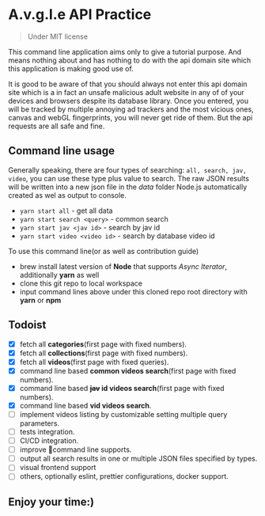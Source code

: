 # A.v.g.l.e API Practice

> Under MIT license

This command line application aims only to give a tutorial purpose. And means nothing about and has nothing to do with the api domain site which this application is making good use of.

It is good to be aware of that you should always not enter this api domain site which is a in fact an unsafe malicious adult website in any of of your devices and browsers despite its database library. Once you entered, you will be tracked by multiple annoying ad trackers and the most vicious ones, canvas and webGL fingerprints, you will never get ride of them. But the api requests are all safe and fine.

## Command line usage

Generally speaking, there are four types of searching: `all, search, jav, video`, you can use these type plus value to search. The raw JSON results will be written into a new json file in the _data_ folder Node.js automatically created as wel as output to console.

- `yarn start all` - get all data
- `yarn start search <query>` - common search
- `yarn start jav <jav id>` - search by jav id
- `yarn start video <video id>` - search by database video id

To use this command line(or as well as contribution guide)

- brew install latest version of **Node** that supports _Async Iterator_, additionally **yarn** as well
- clone this git repo to local workspace
- input command lines above under this cloned repo root directory with **yarn** or **npm**

## Todoist

- [x] fetch all **categories**(first page with fixed numbers).
- [x] fetch all **collections**(first page with fixed numbers).
- [x] fetch all **videos**(first page with fixed queries).
- [x] command line based **common videos search**(first page with fixed numbers).
- [x] command line based **~~jav~~ id videos search**(first page with fixed numbers).
- [x] command line based **vid videos search**.
- [ ] implement videos listing by customizable setting multiple query parameters.
- [ ] tests integration.
- [ ] CI/CD integration.
- [ ] improve command line supports.
- [ ] output all search results in one or multiple JSON files specified by types.
- [ ] visual frontend support
- [ ] others, optionally eslint, prettier configurations, docker support.

## Enjoy your time:)